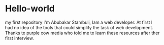 # Hello-world
my first repository
I'm Abubakar Stambuli, Iam a web developer.
At first I had no idea of the tools that could simplify the task of web development. Thanks to purple cow media who told me to learn these resources after ther first interview.
